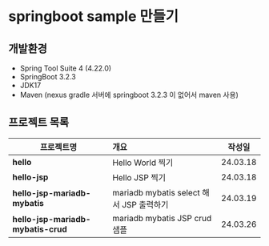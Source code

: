 # springboot sample 만들기

## 개발환경

- Spring Tool Suite 4 (4.22.0)
- SpringBoot 3.2.3
- JDK17
- Maven (nexus gradle 서버에 springboot 3.2.3 이 없어서 maven 사용)

## 프로젝트 목록

| 프로젝트명                         | 개요                                     |  작성일  |
| -----------------------------      | :--------------------------------------- | :------: |
| **hello**                          | Hello World 찍기                         | 24.03.18 |
| **hello-jsp**                      | Hello JSP 찍기                           | 24.03.18 |
| **hello-jsp-mariadb-mybatis**      | mariadb mybatis select 해서 JSP 출력하기 | 24.03.19 |
| **hello-jsp-mariadb-mybatis-crud** | mariadb mybatis JSP crud 샘플            | 24.03.26 |
